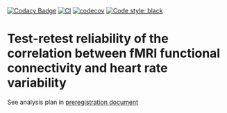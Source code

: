 [![Codacy Badge](https://app.codacy.com/project/badge/Grade/0b38b43b04144d379f2f8630bf46a4ee)](https://www.codacy.com/gh/htwangtw/hrvtrt/dashboard?utm_source=github.com&amp;utm_medium=referral&amp;utm_content=htwangtw/hrvtrt&amp;utm_campaign=Badge_Grade)
[![CI](https://github.com/htwangtw/hrvtrt/actions/workflows/main.yml/badge.svg)](https://github.com/htwangtw/hrvtrt/actions/workflows/main.yml)
[![codecov](https://codecov.io/gh/htwangtw/hrvtrt/branch/main/graph/badge.svg?token=kwf3L4PPyE)](https://codecov.io/gh/htwangtw/hrvtrt)
[![Code style: black](https://img.shields.io/badge/code%20style-black-000000.svg)](https://github.com/psf/black)
# Test-retest reliability of the correlation between fMRI functional connectivity and heart rate variability
See analysis plan in [preregistration document](results/preregisteration.md)
